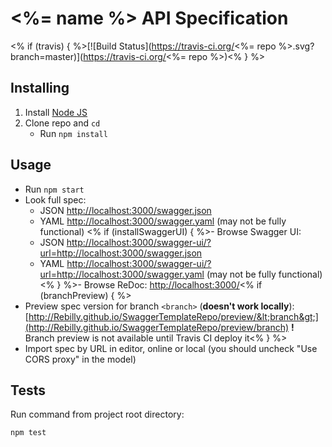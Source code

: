 # <%= name %> API Specification
<% if (travis) { %>[![Build Status](https://travis-ci.org/<%= repo %>.svg?branch=master)](https://travis-ci.org/<%= repo %>)<% } %>

## Installing

1. Install [Node JS](https://nodejs.org/)
2. Clone repo and `cd`
    + Run `npm install`

## Usage

- Run `npm start`
- Look full spec:
    + JSON [http://localhost:3000/swagger.json](http://localhost:3000/swagger.json)
    + YAML [http://localhost:3000/swagger.yaml](http://localhost:3000/swagger.yaml)  (may not be fully functional)
<% if (installSwaggerUI) { %>- Browse Swagger UI:
    + JSON [http://localhost:3000/swagger-ui/?url=http://localhost:3000/swagger.json](http://localhost:3000/?url=http://localhost:3000/swagger.json)
    + YAML [http://localhost:3000/swagger-ui/?url=http://localhost:3000/swagger.yaml](http://localhost:3000/?url=http://localhost:3000/swagger.yaml)  (may not be fully functional)
<% } %>- Browse ReDoc: [http://localhost:3000/](http://localhost:3000/)<% if (branchPreview) { %>
- Preview spec version for branch `<branch>` (**doesn't work locally**): [http://Rebilly.github.io/SwaggerTemplateRepo/preview/&lt;branch&gt;](http://Rebilly.github.io/SwaggerTemplateRepo/preview/branch)
**!** Branch preview is not available until Travis CI deploy it<% } %>
- Import spec by URL in editor, online or local (you should uncheck "Use CORS proxy" in the model)

## Tests

Run command from project root directory:

```bash
npm test
```
